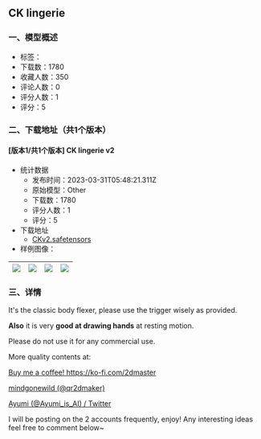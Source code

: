 ## CK lingerie
### 一、模型概述

- 标签：
- 下载数：1780
- 收藏人数：350
- 评论人数：0
- 评分人数：1
- 评分：5

### 二、下载地址（共1个版本）

#### [版本1/共1个版本] CK lingerie v2

- 统计数据
  - 发布时间：2023-03-31T05:48:21.311Z
  - 原始模型：Other
  - 下载数：1780
  - 评分人数：1
  - 评分：5
- 下载地址
  - [CKv2.safetensors](https://civitai.com/api/download/models/32337)
- 样例图像：

| <img src="https://image.civitai.com/xG1nkqKTMzGDvpLrqFT7WA/ebc11fcd-ea71-44fc-b215-82015ffda300/width=450/368137.jpeg" /> | <img src="https://image.civitai.com/xG1nkqKTMzGDvpLrqFT7WA/1bb31084-0b5c-4c31-8e74-cab0bfd99900/width=450/368143.jpeg" /> | <img src="https://image.civitai.com/xG1nkqKTMzGDvpLrqFT7WA/7c070675-360d-4626-5621-a99cd9177f00/width=450/368146.jpeg" /> | <img src="https://image.civitai.com/xG1nkqKTMzGDvpLrqFT7WA/5a2c51ef-314d-4b93-2c2a-1f54ef674a00/width=450/368145.jpeg" /> |
| ---- | ---- | ---- | ---- |


### 三、详情
<p>It's the classic body flexer, please use the trigger wisely as provided.</p><p><strong>Also</strong> it is very <strong>good at drawing hands</strong> at resting motion.</p><p>Please do not use it for any commercial use.</p><p></p><p>More quality contents at:</p><p><a target="_blank" rel="ugc" href="https://ko-fi.com/2dmaster">Buy me a coffee! https://ko-fi.com/2dmaster</a></p><p><a target="_blank" rel="ugc" href="https://www.instagram.com/qr2dmaker/">mindgonewild (@qr2dmaker)</a></p><p><a target="_blank" rel="ugc" href="https://twitter.com/Ayumi_is_AI">Ayumi (@Ayumi_is_AI) / Twitter</a></p><p>I will be posting on the 2 accounts frequently, enjoy! Any interesting ideas feel free to comment below~</p>